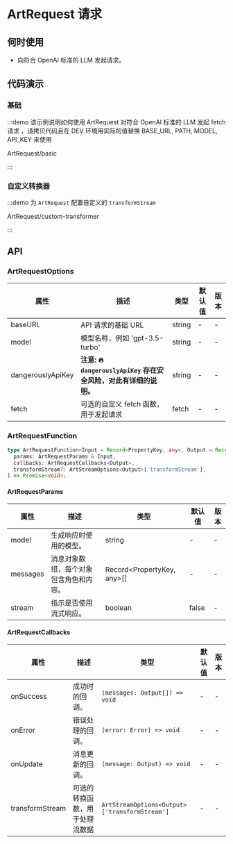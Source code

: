 
# ArtRequest 请求

## 何时使用

* 向符合 OpenAI 标准的 LLM 发起请求。

## 代码演示

### 基础

:::demo 该示例说明如何使用 ArtRequest 对符合 OpenAI 标准的 LLM 发起 fetch 请求 ，请拷贝代码且在 DEV 环境用实际的值替换 BASE_URL, PATH, MODEL, API_KEY 来使用

ArtRequest/basic

:::

### 自定义转换器

:::demo 为 `ArtRequest` 配置自定义的 `transformStream`

ArtRequest/custom-transformer

:::

## API

### ArtRequestOptions

<!-- todo: add dangerouslyApiKey decs link  -->

| 属性              | 描述                                                                   | 类型   | 默认值 | 版本 |
| ----------------- | ---------------------------------------------------------------------- | ------ | ------ | ---- |
| baseURL           | API 请求的基础 URL                                                     | string | -      | -    |
| model             | 模型名称，例如 'gpt-3.5-turbo'                                         | string | -      | -    |
| dangerouslyApiKey | **注意: 🔥 `dangerouslyApiKey` 存在安全风险，对此有详细的[说明](/#)。** | string | -      | -    |
| fetch             | 可选的自定义 fetch 函数，用于发起请求                                  | fetch  | -      | -    |

### ArtRequestFunction

```ts
type ArtRequestFunction<Input = Record<PropertyKey, any>, Output = Record<string, string>> = (
  params: ArtRequestParams & Input,
  callbacks: ArtRequestCallbacks<Output>,
  transformStream?: ArtStreamOptions<Output>['transformStream'],
) => Promise<void>;
```

#### ArtRequestParams

| 属性     | 描述                                   | 类型                       | 默认值 | 版本 |
| -------- | -------------------------------------- | -------------------------- | ------ | ---- |
| model    | 生成响应时使用的模型。                 | string                     | -      | -    |
| messages | 消息对象数组，每个对象包含角色和内容。 | Record<PropertyKey, any>[] | -      | -    |
| stream   | 指示是否使用流式响应。                 | boolean                    | false  | -    |

#### ArtRequestCallbacks

| 属性            | 描述                           | 类型                                        | 默认值 | 版本 |
| --------------- | ------------------------------ | ------------------------------------------- | ------ | ---- |
| onSuccess       | 成功时的回调。                 | `(messages: Output[]) => void`              | -      | -    |
| onError         | 错误处理的回调。               | `(error: Error) => void`                    | -      | -    |
| onUpdate        | 消息更新的回调。               | `(message: Output) => void`                 | -      | -    |
| transformStream | 可选的转换函数，用于处理流数据 | `ArtStreamOptions<Output>['transformStream']` | -      | -    |